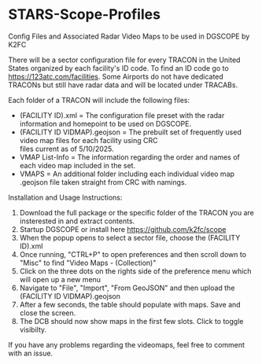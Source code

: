 # STARS-Scope-Profiles
Config Files and Associated Radar Video Maps to be used in DGSCOPE by K2FC

There will be a sector configuration file for every TRACON in the United States organized by each facility's ID code. To find an ID code go to https://123atc.com/facilities. Some Airports do not have dedicated TRACONs but still have radar data and will be located under TRACABs.

Each folder of a TRACON will include the following files:
- (FACILITY ID).xml = The configuration file preset with the radar information and homepoint to be used on DGSCOPE.
- (FACILITY ID VIDMAP).geojson = The prebuilt set of frequently used video map files for each facility using CRC     
      files current as of 5/10/2025.
- VMAP List-Info = The information regarding the order and names of each video map included in the set.
- VMAPS = An additional folder including each individual video map .geojson file taken straight from CRC with namings. 

Installation and Usage Instructions:
1. Download the full package or the specific folder of the TRACON you are insterested in and extract contents.
2. Startup DGSCOPE or install here https://github.com/k2fc/scope
3. When the popup opens to select a sector file, choose the (FACILITY ID).xml
4. Once running, "CTRL+P" to open preferences and then scroll down to "Misc" to find "Video Maps - (Collection)"
5. Click on the three dots on the rights side of the preference menu which will open up a new menu
6. Navigate to "File", "Import", "From GeoJSON" and then upload the (FACILITY ID VIDMAP).geojson
7. After a few seconds, the table should populate with maps. Save and close the screen.
8. The DCB should now show maps in the first few slots. Click to toggle visibilty.

If you have any problems regarding the videomaps, feel free to comment with an issue.  
